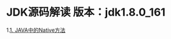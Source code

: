 # JDK源码解读  版本：jdk1.8.0_161
1.[1. JAVA中的Native方法](https://github.com/lk6678979/jdk-sourcea-code/blob/master/Native%E6%96%B9%E6%B3%95%E4%BB%8B%E7%BB%8D.md)  
